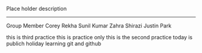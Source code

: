 Place holder description


---
Group Member
Corey
Rekha Sunil Kumar
Zahra Shirazi
Justin Park

this is third practice
this is practice only
this is the second practice
today is publich holiday
learning git and github
